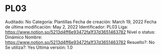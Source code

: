 # PL03

Auditado: No
Categoría: Plantillas
Fecha de creación: March 19, 2022
Fecha de última modificación: May 2, 2022
Identificador: PL03
Liga: https://www.notion.so/5213d4ff6e93472fa1f37d3651463782 
Nivel o status: Dinámico
Nombre: https://www.notion.so/5213d4ff6e93472fa1f37d3651463782 
Resuelto?: No
Se utiliza?: Yes
Última versión: 1.0